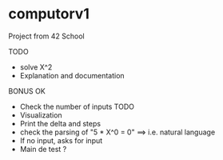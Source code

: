 # computorv1
Project from 42 School

TODO
- solve X^2
- Explanation and documentation

BONUS
    OK
- Check the number of inputs
    TODO
- Visualization
- Print the delta and steps
- check the parsing of "5 * X^0 = 0" ==> i.e. natural language
- If no input, asks for input
- Main de test ?

